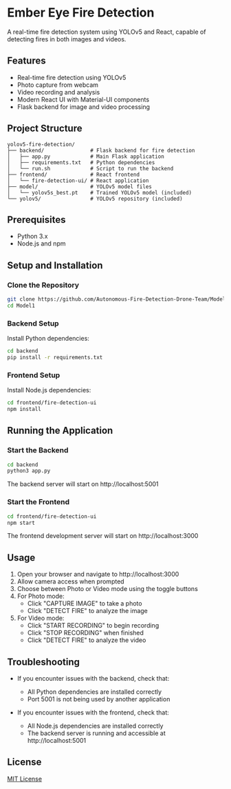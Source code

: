 # Ember Eye Fire Detection

A real-time fire detection system using YOLOv5 and React, capable of detecting fires in both images and videos.

## Features

- Real-time fire detection using YOLOv5
- Photo capture from webcam
- Video recording and analysis
- Modern React UI with Material-UI components
- Flask backend for image and video processing

## Project Structure

```
yolov5-fire-detection/
├── backend/               # Flask backend for fire detection
│   ├── app.py             # Main Flask application
│   ├── requirements.txt   # Python dependencies
│   └── run.sh             # Script to run the backend
├── frontend/              # React frontend
│   └── fire-detection-ui/ # React application
├── model/                 # YOLOv5 model files
│   └── yolov5s_best.pt    # Trained YOLOv5 model (included)
└── yolov5/                # YOLOv5 repository (included)
```

## Prerequisites

- Python 3.x
- Node.js and npm

## Setup and Installation

### Clone the Repository

```bash
git clone https://github.com/Autonomous-Fire-Detection-Drone-Team/Model1.git
cd Model1
```

### Backend Setup

Install Python dependencies:

```bash
cd backend
pip install -r requirements.txt
```

### Frontend Setup

Install Node.js dependencies:

```bash
cd frontend/fire-detection-ui
npm install
```

## Running the Application

### Start the Backend

```bash
cd backend
python3 app.py
```

The backend server will start on http://localhost:5001

### Start the Frontend

```bash
cd frontend/fire-detection-ui
npm start
```

The frontend development server will start on http://localhost:3000

## Usage

1. Open your browser and navigate to http://localhost:3000
2. Allow camera access when prompted
3. Choose between Photo or Video mode using the toggle buttons
4. For Photo mode:
   - Click "CAPTURE IMAGE" to take a photo
   - Click "DETECT FIRE" to analyze the image
5. For Video mode:
   - Click "START RECORDING" to begin recording
   - Click "STOP RECORDING" when finished
   - Click "DETECT FIRE" to analyze the video

## Troubleshooting

- If you encounter issues with the backend, check that:
  - All Python dependencies are installed correctly
  - Port 5001 is not being used by another application

- If you encounter issues with the frontend, check that:
  - All Node.js dependencies are installed correctly
  - The backend server is running and accessible at http://localhost:5001

## License

[MIT License](LICENSE)
